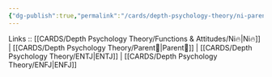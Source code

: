 ```yaml
---
{"dg-publish":true,"permalink":"/cards/depth-psychology-theory/ni-parent/","created":"2023-01-05T12:11:48.364+01:00","updated":"2023-04-21T13:30:44.654+02:00"}
---
```


Links :: [[CARDS/Depth Psychology Theory/Functions & Attitudes/Ni🔥\|Ni🔥]] | [[CARDS/Depth Psychology Theory/Parent🤨\|Parent🤨]] | [[CARDS/Depth Psychology Theory/ENTJ\|ENTJ]] | [[CARDS/Depth Psychology Theory/ENFJ\|ENFJ]]
